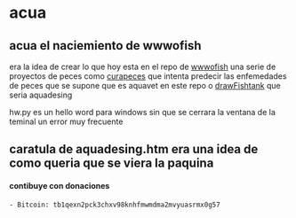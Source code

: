 # acua 

## acua el naciemiento de wwwofish 

era la idea de crear lo que hoy esta en el repo de [wwwofish](https://github.com/jero98772/wwwofish) una serie de proyectos de peces  como [curapeces](https://github.com/jero98772/curapeces) que intenta predecir las enfemedades de peces que se supone que es aquavet en este repo o [drawFishtank](https://github.com/jero98772/dibujo_acuario_p5js) que seria aquadesing

hw.py es un hello word para windows sin que se cerrara la  ventana de la teminal un error muy frecuente

caratula de aquadesing.htm era una idea de como queria que se viera la paquina
----------

#### contibuye con donaciones 
	
	- Bitcoin: tb1qexn2pck3chxv98knhfmwmdma2mvyuasrmx0g57

